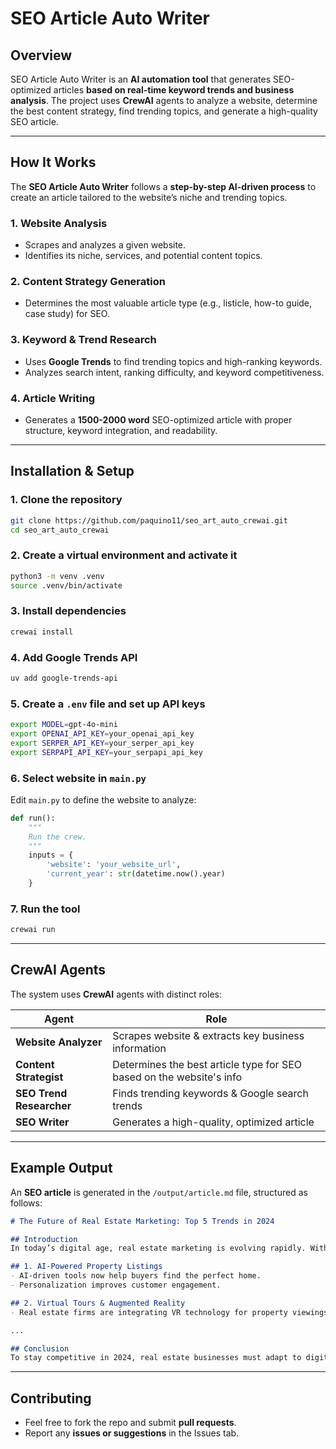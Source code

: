 # SEO Article Auto Writer

## Overview
SEO Article Auto Writer is an **AI automation tool** that generates SEO-optimized articles **based on real-time keyword trends and business analysis**. The project uses **CrewAI** agents to analyze a website, determine the best content strategy, find trending topics, and generate a high-quality SEO article.

---

## How It Works
The **SEO Article Auto Writer** follows a **step-by-step AI-driven process** to create an article tailored to the website’s niche and trending topics.

### **1. Website Analysis**
- Scrapes and analyzes a given website.
- Identifies its niche, services, and potential content topics.

### **2. Content Strategy Generation**
- Determines the most valuable article type (e.g., listicle, how-to guide, case study) for SEO.

### **3. Keyword & Trend Research**
- Uses **Google Trends** to find trending topics and high-ranking keywords.
- Analyzes search intent, ranking difficulty, and keyword competitiveness.

### **4. Article Writing**
- Generates a **1500-2000 word** SEO-optimized article with proper structure, keyword integration, and readability.

---

## Installation & Setup
### **1. Clone the repository**
```bash
git clone https://github.com/paquino11/seo_art_auto_crewai.git
cd seo_art_auto_crewai
```

### **2. Create a virtual environment and activate it**
```bash
python3 -m venv .venv
source .venv/bin/activate
```

### **3. Install dependencies**
```bash
crewai install
```

### **4. Add Google Trends API**
```bash
uv add google-trends-api
```

### **5. Create a `.env` file and set up API keys**
```bash
export MODEL=gpt-4o-mini
export OPENAI_API_KEY=your_openai_api_key
export SERPER_API_KEY=your_serper_api_key
export SERPAPI_API_KEY=your_serpapi_api_key
```

### **6. Select website in `main.py`**
Edit `main.py` to define the website to analyze:
```python
def run():
    """
    Run the crew.
    """
    inputs = {
        'website': 'your_website_url',
        'current_year': str(datetime.now().year)
    }
```

### **7. Run the tool**
```bash
crewai run
```

---

## CrewAI Agents
The system uses **CrewAI** agents with distinct roles:

| **Agent**              | **Role**                                              |
|------------------------|------------------------------------------------------|
| **Website Analyzer**   | Scrapes website & extracts key business information |
| **Content Strategist** | Determines the best article type for SEO based on the website's info            |
| **SEO Trend Researcher** | Finds trending keywords & Google search trends  |
| **SEO Writer**         | Generates a high-quality, optimized article         |

---

## Example Output
An **SEO article** is generated in the `/output/article.md` file, structured as follows:

```markdown
# The Future of Real Estate Marketing: Top 5 Trends in 2024

## Introduction
In today’s digital age, real estate marketing is evolving rapidly. With the rise of AI and automation, businesses must stay ahead of the curve...

## 1. AI-Powered Property Listings
- AI-driven tools now help buyers find the perfect home.
- Personalization improves customer engagement.

## 2. Virtual Tours & Augmented Reality
- Real estate firms are integrating VR technology for property viewings.

...

## Conclusion
To stay competitive in 2024, real estate businesses must adapt to digital innovations and AI-powered strategies.
```

---

## Contributing
- Feel free to fork the repo and submit **pull requests**.
- Report any **issues or suggestions** in the Issues tab.


